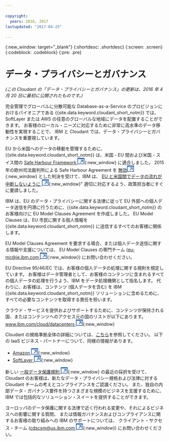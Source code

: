 ```yaml
---

copyright:
  years: 2016, 2017
lastupdated: "2017-04-25"

---
```


{:new_window: target="_blank"}
{:shortdesc: .shortdesc}
{:screen: .screen}
{:codeblock: .codeblock}
{:pre: .pre}

<!-- Acrolinx: 2017-02-01 -->

# データ・プライバシーとガバナンス

_(この Cloudant の「データ・プライバシーとガバナンス」の更新は、2016 年 4 月 20 日に最初に公開されたものです。)_

完全管理でグローバルに分散可能な Database-as-a-Service のプロビジョンにおけるパイオニアである
{{site.data.keyword.cloudant_short_notm}} では、SoftLayer または AWS の任意のグローバルな地域にデータを配置することができます。
お客様のローカル・ニーズに対応するために非常に高水準のデータ移動性を実現することで、
IBM と Cloudant では、データ・プライバシーとガバナンスを重要視しています。

EU から米国へのデータの移動を管理するために、
{{site.data.keyword.cloudant_short_notm}} は、米国 - EU 間および米国 - スイス間の
[Safe Harbour Framework ![「外部リンク」アイコン](../images/launch-glyph.svg "「外部リンク」アイコン")](https://safeharbor.export.gov/companyinfo.aspx?id=29450){:new_window} に適合しました。
2015 年の欧州司法裁判所による Safe Harbour Agreement を
[無効![「外部リンク」アイコン](../images/launch-glyph.svg "「外部リンク」アイコン")](http://curia.europa.eu/juris/document/document.jsf?text=&docid=169195&pageIndex=0&doclang=en&mode=req&dir=&occ=first&part=1&cid=113326){:new_window}
とした判決を受けて、IBM は、
[EU と米国間でデータの流れが中断しないように ![「外部リンク」アイコン](../images/launch-glyph.svg "「外部リンク」アイコン")](http://www.ibm.com/ibm/ibmgra/safe_harbor_10062015.html){:new_window}" 適切に対応するよう、政策担当者にすぐに要請しました。

IBM は、EU のデータ・プライバシーに関する法律に従って EU 外部への個人データ送信を円滑に行うために、{{site.data.keyword.cloudant_short_notm}}
のお客様向けに EU Model Clauses Agreement を作成しました。
EU Model Clauses は、EU 市民に関する個人情報を {{site.data.keyword.cloudant_short_notm}} に送信するすべてのお客様に関係します。

EU Model Clauses Agreement を要求する場合、または個人データ送信に関する情報や支援については、
EU Model Clauses の専門チーム ([eu-mc@ie.ibm.com ![「外部リンク」アイコン](../images/launch-glyph.svg "「外部リンク」アイコン")](mailto:eu-mc@ie.ibm.com){:new_window}) にお問い合わせください。

EU Directive 95/46/EC では、お客様の個人データの処理に関する規則を規定しています。
お客様はデータ管理者として、お客様のコンテンツに含まれるすべての個人データの処理を行うよう、IBM をデータ処理機関として指名します。
代わりに、お客様は、コンテンツ (個人データを含む) を IBM {{site.data.keyword.cloudant_short_notm}} ソリューションに含めるために、すべての必要なコンテンツを取得する責任を担います。

クラウド・サービスを提供およびサポートするために、コンテンツが保持される国、またはコンテンツへのアクセス元の国のリストが以下にあります。
[www.ibm.com/cloud/datacenters ![「外部リンク」アイコン](../images/launch-glyph.svg "「外部リンク」アイコン")](http://www.ibm.com/cloud/datacenters){:new_window}

Cloudant の規格準拠全体の詳細については、[こちら](compliance.html)を参照してください。
以下の IaaS ビジネス・パートナーについて、同様の情報があります。

-   [Amazon ![「外部リンク」アイコン](../images/launch-glyph.svg "「外部リンク」アイコン")](https://aws.amazon.com/compliance/){:new_window}
-   [SoftLayer ![「外部リンク」アイコン](../images/launch-glyph.svg "「外部リンク」アイコン")](http://www.softlayer.com/compliance){:new_window}

新しい
[一般データ保護規則 ![「外部リンク」アイコン](../images/launch-glyph.svg "「外部リンク」アイコン")](http://www.engadget.com/2016/04/14/eu-data-protection-rules/){:new_window}
の最近の採択を受けて、
Cloudant のお客様は、新たなデータ・プライバシー規格および法律に対する Cloudant チームの考えとコンプライアンスをご認識ください。
また、独自の内部データ・ガバナンス要件を持つさまざまな規模のビジネスを支援するために、IBM では包括的なソリューション・スイートを提供することができます。


ヨーロッパのデータ保護に関する法律で近く行われる変更や、それによるビジネスへの影響に関する質問、
または情報ガバナンスおよびコンプライアンスに関するお客様の取り組みへの IBM のサポートについては、
クライアント・サクセス・チーム
([cdscsm@us.ibm.com ![「外部リンク」アイコン](../images/launch-glyph.svg "「外部リンク」アイコン")](mailto:cdscsm@us.ibm.com){:new_window}) にお問い合わせください。 
